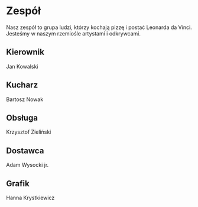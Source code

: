 # Zespół

Nasz zespół to grupa ludzi, którzy kochają pizzę i postać Leonarda da Vinci. Jesteśmy w naszym rzemiośle artystami i odkrywcami.

## Kierownik

Jan Kowalski

## Kucharz

Bartosz Nowak

## Obsługa

Krzysztof Zieliński

## Dostawca

Adam Wysocki jr.

## Grafik

Hanna Krystkiewicz
